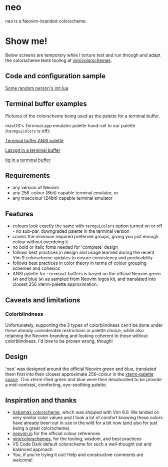 # neo

neo is a Neovim-branded colorscheme.

# Show me!

Below screens are temporary while I torture test and run through and adapt
the colorscheme tests tooling at [vim/colorschemes](https://github.com/vim/colorschemes).

## Code and configuration sample

[Some random person's init.lua](init_lua.png)

## Terminal buffer examples

Pictures of the colorscheme being used as the palette for a terminal buffer.

macOS's Terminal.app emulator palette hand-set to our palette (`termguicolors`
is off):

[Terminal buffer ANSI palette](color_test.png)

[Lazygit in a terminal buffer](lazygit.png)

[tig in a terminal buffer](tig.png)

## Requirements

* any version of Neovim
* any 256-colour (8bit) capable terminal emulator, or
* any truecolour (24bit) capable terminal emulator

## Features

* colours look exactly the same with `termguicolors` option turned on or off -
no sub-par, downgraded palette in the terminal version
* covers the minimum required preferred groups, giving you just enough colour
without overdoing it
* no bold or italic fonts needed for 'complete' design
* follows best practices in design and usage learned during the recent Vim 9
colorscheme updates to ensure consistency and predicability
* follows best practices in color theory in terms of colour grouping schemes
and cohesion
* ANSI palette for `:terminal` buffers is based on the official Neovim green
(`#`) and blue (`#`) as sampled from Neovim logos kit, and translated into
closest 256 xterm-palette approximation.

## Caveats and limitations

### Colorblindness

Unfortunately, supporting the 3 types of colorblindness can't be done under
these already considerable restrictions in palette choice, while also
retaining the Neovim-branding and looking coherent to those without
colorblindness.
I'd love to be proven wrong, though!

## Design

'neo' was designed around the official Neovim green and blue, translated them
first into their closest approximate 256-colour in the [xterm-palette space](https://upload.wikimedia.org/wikipedia/commons/thumb/1/15/Xterm_256color_chart.svg/1404px-Xterm_256color_chart.svg.png).
This xterm-ified green and blue were then desaturated to be provide a mid-contrast, comforting, eye-soothing palette.

## Inspiration and thanks

* [habamax colorscheme](https://github.com/habamax/vim-habamax), which was
shipped with Vim 9.0. We landed on very similar color values and I took a lot
of comfort knowing these colors have already been out in use in the wild for a
bit now (and also for just being a great colorscheme).
* [neovim.io](https://neovim.io) for the official colour references
* [vim/colorschemes](https://github.com/vim/colorschemes), for the tooling,
wisdom, and best practices
* VS Code Dark default colorscheme for such a well-thought out and balanced
approach
* You, if you're trying it out! Help and constructive comments are welcome!
